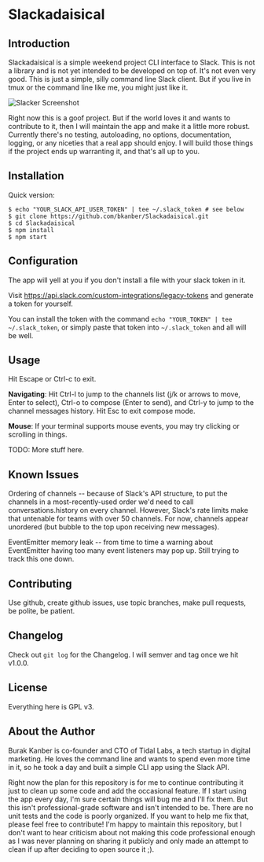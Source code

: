 Slackadaisical
==============

Introduction
------------

Slackadaisical is a simple weekend project CLI interface to Slack. This is not a library and is not yet intended to be developed on top of. It's not even very good. This is just a simple, silly command line Slack client. But if you live in tmux or the command line like me, you might just like it.

![Slacker Screenshot](https://imgur.com/IVN7fvV.gif)

Right now this is a goof project. But if the world loves it and wants to
contribute to it, then I will maintain the app and make it a little more
robust. Currently there's no testing, autoloading, no options, documentation,
logging, or any niceties that a real app should enjoy. I will build those
things if the project ends up warranting it, and that's all up to you.

Installation
------------

Quick version:

    $ echo "YOUR_SLACK_API_USER_TOKEN" | tee ~/.slack_token # see below
	$ git clone https://github.com/bkanber/Slackadaisical.git
	$ cd Slackadaisical
    $ npm install
    $ npm start


Configuration
-------------

The app will yell at you if you don't install a file with your slack token in
it.

Visit https://api.slack.com/custom-integrations/legacy-tokens and generate a token for yourself.

You can install the token with the command `echo "YOUR_TOKEN" | tee ~/.slack_token`, 
or simply paste that token into `~/.slack_token` and all will be well.

Usage
-----

Hit Escape or Ctrl-c to exit.

**Navigating**: Hit Ctrl-l to jump to the channels list (j/k or arrows to move, Enter to select), Ctrl-o to compose (Enter to send), and Ctrl-y to jump to the channel messages history. Hit Esc to exit compose mode.

**Mouse**: If your terminal supports mouse events, you may try clicking or scrolling in things. 

TODO: More stuff here.

Known Issues
------------

Ordering of channels -- because of Slack's API structure, to put the channels in a most-recently-used order we'd need to call conversations.history on every channel. However, Slack's rate limits make that untenable for teams with over 50 channels. For now, channels appear unordered (but bubble to the top upon receiving new messages).

EventEmitter memory leak -- from time to time a warning about EventEmitter having too many event listeners may pop up. Still trying to track this one down.


Contributing
------------

Use github, create github issues, use topic branches, make pull requests, be
polite, be patient.

Changelog
---------

Check out `git log` for the Changelog. I will semver and tag once we hit v1.0.0.

License
-------

Everything here is GPL v3.

About the Author
----------------

Burak Kanber is co-founder and CTO of Tidal Labs, a tech startup in digital
marketing. He loves the command line and wants to spend even more time in it,
so he took a day and built a simple CLI app using the Slack API.

Right now the plan for this repository is for me to continue contributing it
just to clean up some code and add the occasional feature. If I start using the
app every day, I'm sure certain things will bug me and I'll fix them. But this
isn't professional-grade software and isn't intended to be. There are no unit
tests and the code is poorly organized. If you want to help me
fix that, please feel free to contribute! I'm happy to maintain this
repository, but I don't want to hear criticism about not making this code
professional enough as I was never planning on sharing it publicly and only
made an attempt to clean if up after deciding to open source it ;).
